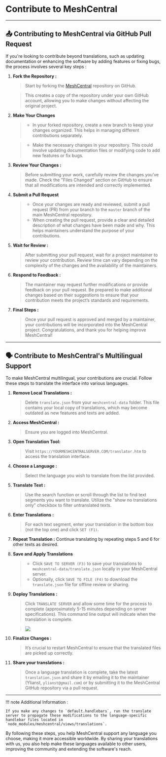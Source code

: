 # Contribute to MeshCentral

---
## 📤 Contributing to MeshCentral via GitHub Pull Request

If you're looking to contribute beyond translations, such as updating documentation or enhancing the software by adding features or fixing bugs, the process involves several key steps :

1. **Fork the Repository :**

    > Start by forking the [MeshCentral](https://github.com/Ylianst/MeshCentral) repository on GitHub.
    
    > This creates a copy of the repository under your own GitHub account, allowing you to make changes without affecting the original project.

2. **Make Your Changes**

    > - In your forked repository, create a new branch to keep your changes organized. This helps in managing different contributions separately.

    > - Make the necessary changes in your repository. This could involve updating documentation files or modifying code to add new features or fix bugs.

3. **Review Your Changes :**

    > Before submitting your work, carefully review the changes you’ve made. Check the "Files Changed" section on GitHub to ensure that all modifications are intended and correctly implemented.

4. **Submit a Pull Request**

    > - Once your changes are ready and reviewed, submit a pull request (PR) from your branch to the `master` branch of the main MeshCentral repository.
    > - When creating the pull request, provide a clear and detailed description of what changes have been made and why. This helps maintainers understand the purpose of your contributions.

5. **Wait for Review :**

    > After submitting your pull request, wait for a project maintainer to review your contribution. Review time can vary depending on the complexity of the changes and the availability of the maintainers.

6. **Respond to Feedback :**

    > The maintainer may request further modifications or provide feedback on your pull request. Be prepared to make additional changes based on their suggestions to ensure that your contribution meets the project’s standards and requirements.

7. **Final Steps :**

    > Once your pull request is approved and merged by a maintainer, your contributions will be incorporated into the MeshCentral project. Congratulations, and thank you for helping improve MeshCentral!

---

## 🗣️ Contribute to MeshCentral's Multilingual Support

To make MeshCentral multilingual, your contributions are crucial. Follow these steps to translate the interface into various languages.

1. **Remove Local Translations :**

    > Delete `translate.json` from your `meshcentral-data` folder. This file contains your local copy of translations, which may become outdated as new features and texts are added.

2. **Access MeshCentral :**

    > Ensure you are logged into MeshCentral.

3. **Open Translation Tool:**

    > Visit `https://YOURMESHCENTRALSERVER.COM/translator.htm` to access the translation interface.

4. **Choose a Language :**

    > Select the language you wish to translate from the list provided.

5. **Translate Text :**

    > Use the search function or scroll through the list to find text segments you want to translate. Utilize the "show no translations only" checkbox to filter untranslated texts.

6. **Enter Translations :**

    > For each text segment, enter your translation in the bottom box (not the top one) and click `SET (F1)`.

7. **Repeat Translation :** Continue translating by repeating steps 5 and 6 for other texts as desired.

8. **Save and Apply Translations**

    > - Click `SAVE TO SERVER (F3)` to save your translations to `meshcentral-data/translate.json` locally in your MeshCentral server.
    > - Optionally, click `SAVE TO FILE (F4)` to download the `translate.json` file for offline review or sharing.

9. **Deploy Translations :**

    > Click `TRANSLATE SERVER` and allow some time for the process to complete (approximately 5-15 minutes depending on server specifications). This command line output will indicate when the translation is complete.

    > ![](images/translation-msg-output.png)

10. **Finalize Changes :**

    > It’s crucial to restart MeshCentral to ensure that the translated files are picked up correctly.

11. **Share your translations :**

    > Once a language translation is complete, take the latest `translation.json` and share it by emailing it to the maintainer (Ylianst, `ylianst@gmail.com`) or by submitting it to the MeshCentral GitHub repository via a pull request.

---

!!! note
    Additional Information :
    
    If you make any changes to `default.handlebars`, run the translate server to propagate these modifications to the language-specific handlebar files located in `node_modules/meshcentral/views/translations`.

By following these steps, you help MeshCentral support any language you choose, making it more accessible worldwide. By sharing your translations with us, you also help make these languages available to other users, improving the community and extending the software's reach.
